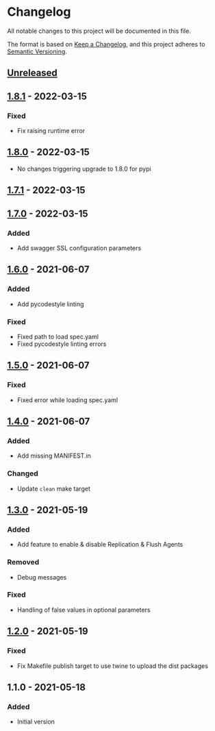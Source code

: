 # Changelog

All notable changes to this project will be documented in this file.

The format is based on [Keep a Changelog](https://keepachangelog.com/en/1.0.0/),
and this project adheres to [Semantic Versioning](https://semver.org/spec/v2.0.0.html).

## [Unreleased]

## [1.8.1] - 2022-03-15
### Fixed
- Fix raising runtime error

## [1.8.0] - 2022-03-15

- No changes triggering upgrade to 1.8.0 for pypi

## [1.7.1] - 2022-03-15

## [1.7.0] - 2022-03-15
### Added
- Add swagger SSL configuration parameters

## [1.6.0] - 2021-06-07
### Added
- Add pycodestyle linting

### Fixed
- Fixed path to load spec.yaml
- Fixed pycodestyle linting errors

## [1.5.0] - 2021-06-07
### Fixed
- Fixed error while loading spec.yaml

## [1.4.0] - 2021-06-07
### Added
- Add missing MANIFEST.in

### Changed
- Update `clean` make target

## [1.3.0] - 2021-05-19
### Added
- Add feature to enable & disable Replication & Flush Agents

### Removed
- Debug messages

### Fixed
- Handling of false values in optional parameters

## [1.2.0] - 2021-05-19
### Fixed
- Fix Makefile publish target to use twine to upload the dist packages

## 1.1.0 - 2021-05-18
### Added
- Initial version

[Unreleased]: https://github.com/shinesolutions/pythonaem/compare/1.8.1...HEAD
[1.8.1]: https://github.com/shinesolutions/pythonaem/compare/1.8.0...1.8.1
[1.8.0]: https://github.com/shinesolutions/pythonaem/compare/1.7.1...1.8.0
[1.7.1]: https://github.com/shinesolutions/pythonaem/compare/1.7.0...1.7.1
[1.7.0]: https://github.com/shinesolutions/pythonaem/compare/1.6.0...1.7.0
[1.6.0]: https://github.com/shinesolutions/pythonaem/compare/1.5.0...1.6.0
[1.5.0]: https://github.com/shinesolutions/pythonaem/compare/1.4.0...1.5.0
[1.4.0]: https://github.com/shinesolutions/pythonaem/compare/1.3.0...1.4.0
[1.3.0]: https://github.com/shinesolutions/pythonaem/compare/1.2.0...1.3.0
[1.2.0]: https://github.com/shinesolutions/pythonaem/compare/1.1.0...1.2.0

